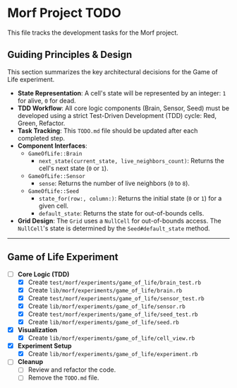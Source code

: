 # Morf Project TODO

This file tracks the development tasks for the Morf project.

## Guiding Principles & Design

This section summarizes the key architectural decisions for the Game of Life experiment.

- **State Representation**: A cell's state will be represented by an integer: `1` for alive, `0` for dead.
- **TDD Workflow**: All core logic components (Brain, Sensor, Seed) must be developed using a strict Test-Driven Development (TDD) cycle: Red, Green, Refactor.
- **Task Tracking**: This `TODO.md` file should be updated after each completed step.
- **Component Interfaces**:
  - `GameOfLife::Brain`
    - `next_state(current_state, live_neighbors_count)`: Returns the cell's next state (`0` or `1`).
  - `GameOfLife::Sensor`
    - `sense`: Returns the number of live neighbors (`0` to `8`).
  - `GameOfLife::Seed`
    - `state_for(row:, column:)`: Returns the initial state (`0` or `1`) for a given cell.
    - `default_state`: Returns the state for out-of-bounds cells.
- **Grid Design**: The `Grid` uses a `NullCell` for out-of-bounds access. The `NullCell`'s state is determined by the `Seed#default_state` method.

---

## Game of Life Experiment

- [ ] **Core Logic (TDD)**
    - [x] Create `test/morf/experiments/game_of_life/brain_test.rb`
    - [x] Create `lib/morf/experiments/game_of_life/brain.rb`
    - [x] Create `test/morf/experiments/game_of_life/sensor_test.rb`
    - [x] Create `lib/morf/experiments/game_of_life/sensor.rb`
    - [x] Create `test/morf/experiments/game_of_life/seed_test.rb`
    - [x] Create `lib/morf/experiments/game_of_life/seed.rb`

- [x] **Visualization**
    - [x] Create `lib/morf/experiments/game_of_life/cell_view.rb`

- [x] **Experiment Setup**
    - [x] Create `lib/morf/experiments/game_of_life/experiment.rb`

- [ ] **Cleanup**
    - [ ] Review and refactor the code.
    - [ ] Remove the `TODO.md` file.
